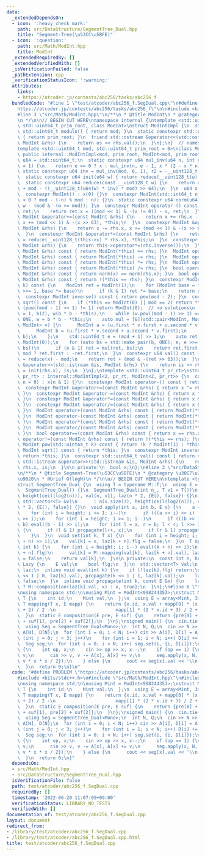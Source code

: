```yaml
---
data:
  _extendedDependsOn:
  - icon: ':heavy_check_mark:'
    path: src/DataStructure/SegmentTree_Dual.hpp
    title: "Segment-Tree(\u53CC\u5BFE)"
  - icon: ':question:'
    path: src/Math/ModInt.hpp
    title: ModInt
  _extendedRequiredBy: []
  _extendedVerifiedWith: []
  _isVerificationFailed: false
  _pathExtension: cpp
  _verificationStatusIcon: ':warning:'
  attributes:
    links:
    - https://atcoder.jp/contests/abc256/tasks/abc256_f
  bundledCode: "#line 1 \"test/atcoder/abc256_f.SegDual.cpp\"\n#define PROBLEM \"\
    https://atcoder.jp/contests/abc256/tasks/abc256_f\"\n\n#include <bits/stdc++.h>\n\
    #line 3 \"src/Math/ModInt.hpp\"\n/**\n * @title ModInt\n * @category \u6570\u5B66\
    \n */\n\n// BEGIN CUT HERE\nnamespace internal {\ntemplate <std::uint64_t mod,\
    \ std::uint64_t prim_root, class ModInt>\nstruct ModIntImpl {\n  static constexpr\
    \ std::uint64_t modulo() { return mod; }\n  static constexpr std::uint64_t pr_rt()\
    \ { return prim_root; }\n  friend std::ostream &operator<<(std::ostream &os, const\
    \ ModInt &rhs) {\n    return os << rhs.val();\n  }\n};\n}  // namespace internal\n\
    template <std::uint64_t mod, std::uint64_t prim_root = 0>\nclass ModInt\n    :\
    \ public internal::ModIntImpl<mod, prim_root, ModInt<mod, prim_root>> {\n  using\
    \ u64 = std::uint64_t;\n  static constexpr u64 mul_inv(u64 n, int e = 6, u64 x\
    \ = 1) {\n    return e == 0 ? x : mul_inv(n, e - 1, x * (2 - x * n));\n  }\n \
    \ static constexpr u64 inv = mul_inv(mod, 6, 1), r2 = -__uint128_t(mod) % mod;\n\
    \  static constexpr u64 init(u64 w) { return reduce(__uint128_t(w) * r2); }\n\
    \  static constexpr u64 reduce(const __uint128_t w) {\n    return u64(w >> 64)\
    \ + mod - ((__uint128_t(u64(w) * inv) * mod) >> 64);\n  }\n  u64 x;\n\n public:\n\
    \  constexpr ModInt() : x(0) {}\n  constexpr ModInt(std::int64_t n) : x(init(n\
    \ < 0 ? mod - (-n) % mod : n)) {}\n  static constexpr u64 norm(u64 w) { return\
    \ w - (mod & -(w >= mod)); }\n  constexpr ModInt operator-() const {\n    ModInt\
    \ ret;\n    return ret.x = ((mod << 1) & -(x != 0)) - x, ret;\n  }\n  constexpr\
    \ ModInt &operator+=(const ModInt &rhs) {\n    return x += rhs.x - (mod << 1),\
    \ x += (mod << 1) & -(x >> 63), *this;\n  }\n  constexpr ModInt &operator-=(const\
    \ ModInt &rhs) {\n    return x -= rhs.x, x += (mod << 1) & -(x >> 63), *this;\n\
    \  }\n  constexpr ModInt &operator*=(const ModInt &rhs) {\n    return this->x\
    \ = reduce(__uint128_t(this->x) * rhs.x), *this;\n  }\n  constexpr ModInt &operator/=(const\
    \ ModInt &rhs) {\n    return this->operator*=(rhs.inverse());\n  }\n  ModInt operator+(const\
    \ ModInt &rhs) const { return ModInt(*this) += rhs; }\n  ModInt operator-(const\
    \ ModInt &rhs) const { return ModInt(*this) -= rhs; }\n  ModInt operator*(const\
    \ ModInt &rhs) const { return ModInt(*this) *= rhs; }\n  ModInt operator/(const\
    \ ModInt &rhs) const { return ModInt(*this) /= rhs; }\n  bool operator==(const\
    \ ModInt &rhs) const { return norm(x) == norm(rhs.x); }\n  bool operator!=(const\
    \ ModInt &rhs) const { return !(*this == rhs); }\n  constexpr ModInt pow(std::uint64_t\
    \ k) const {\n    ModInt ret = ModInt(1);\n    for (ModInt base = *this; k; k\
    \ >>= 1, base *= base)\n      if (k & 1) ret *= base;\n    return ret;\n  }\n\
    \  constexpr ModInt inverse() const { return pow(mod - 2); }\n  constexpr ModInt\
    \ sqrt() const {\n    if (*this == ModInt(0) || mod == 2) return *this;\n    if\
    \ (pow((mod - 1) >> 1) != 1) return ModInt(0);  // no solutions\n    ModInt ONE\
    \ = 1, b(2), w(b * b - *this);\n    while (w.pow((mod - 1) >> 1) == ONE) b +=\
    \ ONE, w = b * b - *this;\n    auto mul = [&](std::pair<ModInt, ModInt> u, std::pair<ModInt,\
    \ ModInt> v) {\n      ModInt a = (u.first * v.first + u.second * v.second * w);\n\
    \      ModInt b = (u.first * v.second + u.second * v.first);\n      return std::make_pair(a,\
    \ b);\n    };\n    std::uint64_t e = (mod + 1) >> 1;\n    auto ret = std::make_pair(ONE,\
    \ ModInt(0));\n    for (auto bs = std::make_pair(b, ONE); e; e >>= 1, bs = mul(bs,\
    \ bs))\n      if (e & 1) ret = mul(ret, bs);\n    return ret.first.val() * 2 <\
    \ mod ? ret.first : -ret.first;\n  }\n  constexpr u64 val() const {\n    u64 ret\
    \ = reduce(x) - mod;\n    return ret + (mod & -(ret >> 63));\n  }\n  friend std::istream\
    \ &operator>>(std::istream &is, ModInt &rhs) {\n    return is >> rhs.x, rhs.x\
    \ = init(rhs.x), is;\n  }\n};\ntemplate <std::uint64_t pr_rt>\nstruct ModInt<2,\
    \ pr_rt> : internal::ModIntImpl<2, pr_rt, ModInt<2, pr_rt>> {\n  constexpr ModInt(std::int64_t\
    \ n = 0) : x(n & 1) {}\n  constexpr ModInt operator-() const { return *this; }\n\
    \  constexpr ModInt &operator+=(const ModInt &rhs) { return x ^= rhs.x, *this;\
    \ }\n  constexpr ModInt &operator-=(const ModInt &rhs) { return x ^= rhs.x, *this;\
    \ }\n  constexpr ModInt &operator*=(const ModInt &rhs) { return x &= rhs.x, *this;\
    \ }\n  constexpr ModInt &operator/=(const ModInt &rhs) { return x &= rhs.x, *this;\
    \ }\n  ModInt operator+(const ModInt &rhs) const { return ModInt(*this) += rhs;\
    \ }\n  ModInt operator-(const ModInt &rhs) const { return ModInt(*this) -= rhs;\
    \ }\n  ModInt operator*(const ModInt &rhs) const { return ModInt(*this) *= rhs;\
    \ }\n  ModInt operator/(const ModInt &rhs) const { return ModInt(*this) /= rhs;\
    \ }\n  bool operator==(const ModInt &rhs) const { return x == rhs.x; }\n  bool\
    \ operator!=(const ModInt &rhs) const { return !(*this == rhs); }\n  constexpr\
    \ ModInt pow(std::uint64_t k) const { return !k ? ModInt(1) : *this; }\n  constexpr\
    \ ModInt sqrt() const { return *this; }\n  constexpr ModInt inverse() const {\
    \ return *this; }\n  constexpr std::uint64_t val() const { return x; }\n  friend\
    \ std::istream &operator>>(std::istream &is, ModInt &rhs) {\n    return is >>\
    \ rhs.x, is;\n  }\n\n private:\n  bool x;\n};\n#line 3 \"src/DataStructure/SegmentTree_Dual.hpp\"\
    \n/**\n * @title Segment-Tree(\u53CC\u5BFE)\n * @category \u30C7\u30FC\u30BF\u69CB\
    \u9020\n * @brief O(logN)\n */\n\n// BEGIN CUT HERE\n\ntemplate <typename M>\n\
    struct SegmentTree_Dual {\n  using T = typename M::T;\n  using E = typename M::E;\n\
    \  SegmentTree_Dual() {}\n  SegmentTree_Dual(int n_, T v1 = T())\n      : n(n_),\
    \ height(ceil(log2(n))), val(n, v1), laz(n * 2, {E(), false}) {}\n  SegmentTree_Dual(const\
    \ std::vector<T> &v)\n      : n(v.size()), height(ceil(log2(n))), val(v), laz(n\
    \ * 2, {E(), false}) {}\n  void apply(int a, int b, E x) {\n    a += n, b += n;\n\
    \    for (int i = height; i >= 1; i--)\n      if (((a >> i) << i) != a) eval(a\
    \ >> i);\n    for (int i = height; i >= 1; i--)\n      if (((b >> i) << i) !=\
    \ b) eval((b - 1) >> i);\n    for (int l = a, r = b; l < r; l >>= 1, r >>= 1)\
    \ {\n      if (l & 1) propagate(l++, x);\n      if (r & 1) propagate(--r, x);\n\
    \    }\n  }\n  void set(int k, T x) {\n    for (int i = height; i; i--) eval((k\
    \ + n) >> i);\n    val[k] = x, laz[k + n].flg = false;\n  }\n  T operator[](const\
    \ int k) {\n    for (int i = height; i; i--) eval((k + n) >> i);\n    if (laz[k\
    \ + n].flg)\n      val[k] = M::mapping(val[k], laz[k + n].val), laz[k + n].flg\
    \ = false;\n    return val[k];\n  }\n\n private:\n  const int n, height;\n  struct\
    \ Lazy {\n    E val;\n    bool flg;\n  };\n  std::vector<T> val;\n  std::vector<Lazy>\
    \ laz;\n  inline void eval(int k) {\n    if (!laz[k].flg) return;\n    propagate(k\
    \ << 1 | 0, laz[k].val), propagate(k << 1 | 1, laz[k].val);\n    laz[k].flg =\
    \ false;\n  }\n  inline void propagate(int k, const E &x) {\n    laz[k] = {laz[k].flg\
    \ ? M::composition(laz[k].val, x) : x, true};\n  }\n};\n#line 6 \"test/atcoder/abc256_f.SegDual.cpp\"\
    \nusing namespace std;\n\nusing Mint = ModInt<998244353>;\nstruct Mono {\n  struct\
    \ T {\n    int id;\n    Mint val;\n  };\n  using E = array<Mint, 3>;\n  static\
    \ T mapping(T x, E mapp) {\n    return {x.id, x.val + mapp[0] * (x.id + 1) * (x.id\
    \ + 2) / 2 -\n                      mapp[1] * (2 * x.id + 3) / 2 + mapp[2]};\n\
    \  }\n  static E composition(E pre, E suf) {\n    return {pre[0] + suf[0], pre[1]\
    \ + suf[1], pre[2] + suf[2]};\n  }\n};\nsigned main() {\n  cin.tie(0);\n  ios::sync_with_stdio(false);\n\
    \  using Seg = SegmentTree_Dual<Mono>;\n  int N, Q;\n  cin >> N >> Q;\n  Mint\
    \ A[N], D[N];\n  for (int i = 0; i < N; i++) cin >> A[i], D[i] = A[i];\n  for\
    \ (int j = 0; j < 3; j++)\n    for (int i = 1; i < N; i++) D[i] += D[i - 1];\n\
    \  Seg seg;\n  for (int i = 0; i < N; i++) seg.set(i, {i, D[i]});\n  while (Q--)\
    \ {\n    int op, x;\n    cin >> op >> x, x--;\n    if (op == 1) {\n      Mint\
    \ v;\n      cin >> v, v -= A[x], A[x] += v;\n      seg.apply(x, N, {v, v * x,\
    \ v * x * x / 2});\n    } else {\n      cout << seg[x].val << '\\n';\n    }\n\
    \  }\n  return 0;\n}\n"
  code: "#define PROBLEM \"https://atcoder.jp/contests/abc256/tasks/abc256_f\"\n\n\
    #include <bits/stdc++.h>\n#include \"src/Math/ModInt.hpp\"\n#include \"src/DataStructure/SegmentTree_Dual.hpp\"\
    \nusing namespace std;\n\nusing Mint = ModInt<998244353>;\nstruct Mono {\n  struct\
    \ T {\n    int id;\n    Mint val;\n  };\n  using E = array<Mint, 3>;\n  static\
    \ T mapping(T x, E mapp) {\n    return {x.id, x.val + mapp[0] * (x.id + 1) * (x.id\
    \ + 2) / 2 -\n                      mapp[1] * (2 * x.id + 3) / 2 + mapp[2]};\n\
    \  }\n  static E composition(E pre, E suf) {\n    return {pre[0] + suf[0], pre[1]\
    \ + suf[1], pre[2] + suf[2]};\n  }\n};\nsigned main() {\n  cin.tie(0);\n  ios::sync_with_stdio(false);\n\
    \  using Seg = SegmentTree_Dual<Mono>;\n  int N, Q;\n  cin >> N >> Q;\n  Mint\
    \ A[N], D[N];\n  for (int i = 0; i < N; i++) cin >> A[i], D[i] = A[i];\n  for\
    \ (int j = 0; j < 3; j++)\n    for (int i = 1; i < N; i++) D[i] += D[i - 1];\n\
    \  Seg seg;\n  for (int i = 0; i < N; i++) seg.set(i, {i, D[i]});\n  while (Q--)\
    \ {\n    int op, x;\n    cin >> op >> x, x--;\n    if (op == 1) {\n      Mint\
    \ v;\n      cin >> v, v -= A[x], A[x] += v;\n      seg.apply(x, N, {v, v * x,\
    \ v * x * x / 2});\n    } else {\n      cout << seg[x].val << '\\n';\n    }\n\
    \  }\n  return 0;\n}"
  dependsOn:
  - src/Math/ModInt.hpp
  - src/DataStructure/SegmentTree_Dual.hpp
  isVerificationFile: false
  path: test/atcoder/abc256_f.SegDual.cpp
  requiredBy: []
  timestamp: '2022-06-20 11:07:09+09:00'
  verificationStatus: LIBRARY_NO_TESTS
  verifiedWith: []
documentation_of: test/atcoder/abc256_f.SegDual.cpp
layout: document
redirect_from:
- /library/test/atcoder/abc256_f.SegDual.cpp
- /library/test/atcoder/abc256_f.SegDual.cpp.html
title: test/atcoder/abc256_f.SegDual.cpp
---
```

